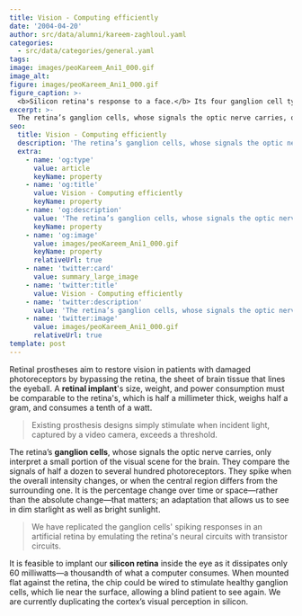 ```yaml
---
title: Vision - Computing efficiently
date: '2004-04-20'
author: src/data/alumni/kareem-zaghloul.yaml
categories:
  - src/data/categories/general.yaml
tags:
image: images/peoKareem_Ani1_000.gif
image_alt:
figure: images/peoKareem_Ani1_000.gif
figure_caption: >-
  <b>Silicon retina's response to a face.</b> Its four ganglion cell types (color-coded) spike where there is spatial contrast (red for dark; green for light) or when there is temporal change (blue for increase; yellow for decrease). The reconstructed video is shown above. [<a href="http://web.stanford.edu/group/brainsinsilicon/documents/04_journ_IEEEtbe_ONSigII.pdf" target="_blank">Kareem Zaghloul 2004</a>]
excerpt: >-
  The retina’s ganglion cells, whose signals the optic nerve carries, only interpret a small portion of the visual scene for the brain.
seo:
  title: Vision - Computing efficiently
  description: 'The retina’s ganglion cells, whose signals the optic nerve carries, only interpret a small portion of the visual scene for the brain.'
  extra:
    - name: 'og:type'
      value: article
      keyName: property
    - name: 'og:title'
      value: Vision - Computing efficiently
      keyName: property
    - name: 'og:description'
      value: 'The retina’s ganglion cells, whose signals the optic nerve carries, only interpret a small portion of the visual scene for the brain.'
      keyName: property
    - name: 'og:image'
      value: images/peoKareem_Ani1_000.gif
      keyName: property
      relativeUrl: true
    - name: 'twitter:card'
      value: summary_large_image
    - name: 'twitter:title'
      value: Vision - Computing efficiently
    - name: 'twitter:description'
      value: 'The retina’s ganglion cells, whose signals the optic nerve carries, only interpret a small portion of the visual scene for the brain.'
    - name: 'twitter:image'
      value: images/peoKareem_Ani1_000.gif
      relativeUrl: true
template: post
---
```

Retinal prostheses aim to restore vision in patients with damaged photoreceptors by bypassing the retina, the sheet of brain tissue that lines the eyeball. A **retinal implant**'s size, weight, and power consumption must be comparable to the retina's, which is half a millimeter thick, weighs half a gram, and consumes a tenth of a watt.

> Existing prosthesis designs simply stimulate when incident light, captured by a video camera, exceeds a threshold.

The retina’s **ganglion cells**, whose signals the optic nerve carries, only interpret a small portion of the visual scene for the brain. They compare the signals of half a dozen to several hundred photoreceptors. They spike when the overall intensity changes, or when the central region differs from the surrounding one. It is the percentage change over time or space—rather than the absolute change—that matters; an adaptation that allows us to see in dim starlight as well as bright sunlight.

> We have replicated the ganglion cells' spiking responses in an artificial retina by emulating the retina's neural circuits with transistor circuits.

It is feasible to implant our **silicon retina** inside the eye as it dissipates only 60 milliwatts—a thousandth of what a computer consumes. When mounted flat against the retina, the chip could be wired to stimulate healthy ganglion cells, which lie near the surface, allowing a blind patient to see again. We are currently duplicating the cortex’s visual perception in silicon.
